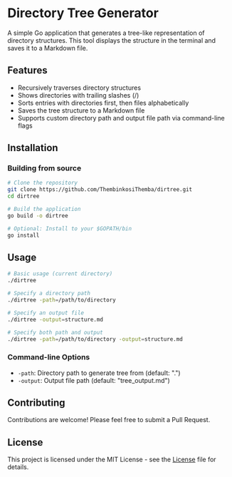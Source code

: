# Directory Tree Generator

A simple Go application that generates a tree-like representation of directory structures. This tool displays the structure in the terminal and saves it to a Markdown file.

## Features

- Recursively traverses directory structures
- Shows directories with trailing slashes (/)
- Sorts entries with directories first, then files alphabetically
- Saves the tree structure to a Markdown file
- Supports custom directory path and output file path via command-line flags

## Installation

### Building from source

```bash
# Clone the repository
git clone https://github.com/ThembinkosiThemba/dirtree.git
cd dirtree

# Build the application
go build -o dirtree

# Optional: Install to your $GOPATH/bin
go install
```

## Usage

```bash
# Basic usage (current directory)
./dirtree

# Specify a directory path
./dirtree -path=/path/to/directory

# Specify an output file
./dirtree -output=structure.md

# Specify both path and output
./dirtree -path=/path/to/directory -output=structure.md
```

### Command-line Options

- `-path`: Directory path to generate tree from (default: ".")
- `-output`: Output file path (default: "tree_output.md")

## Contributing

Contributions are welcome! Please feel free to submit a Pull Request.

## License

This project is licensed under the MIT License - see the [License](/LICENSE) file for details.
